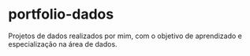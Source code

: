 # portfolio-dados
Projetos de dados realizados por mim, com o objetivo de aprendizado e especialização na área de dados.
